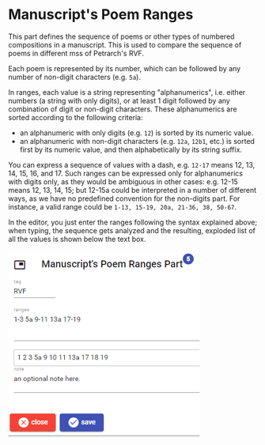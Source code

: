 # Manuscript's Poem Ranges

This part defines the sequence of poems or other types of numbered compositions in a manuscript. This is used to compare the sequence of poems in different mss of Petrarch's RVF.

Each poem is represented by its number, which can be followed by any number of non-digit characters (e.g. `5a`).

In ranges, each value is a string representing "alphanumerics", i.e. either numbers (a string with only digits), or at least 1 digit followed by any combination of digit or non-digit characters. These alphanumerics are sorted according to the following criteria:

- an alphanumeric with only digits (e.g. `12`) is sorted by its numeric value.
- an alphanumeric with non-digit characters (e.g. `12a`, `12b1`, etc.) is sorted first by its numeric value, and then alphabetically by its string suffix.

You can express a sequence of values with a dash, e.g. `12-17` means 12, 13, 14, 15, 16, and 17. Such ranges can be expressed only for alphanumerics with digits only, as they would be ambiguous in other cases: e.g. 12-15 means 12, 13, 14, 15; but 12-15a could be interpreted in a number of different ways, as we have no predefined convention for the non-digits part. For instance, a valid range could be `1-13, 15-19, 20a, 21-36, 38, 50-67`.

In the editor, you just enter the ranges following the syntax explained above; when typing, the sequence gets analyzed and the resulting, exploded list of all the values is shown below the text box.

![manuscript's poem ranges](./images/ms-poem-ranges-part.png)
